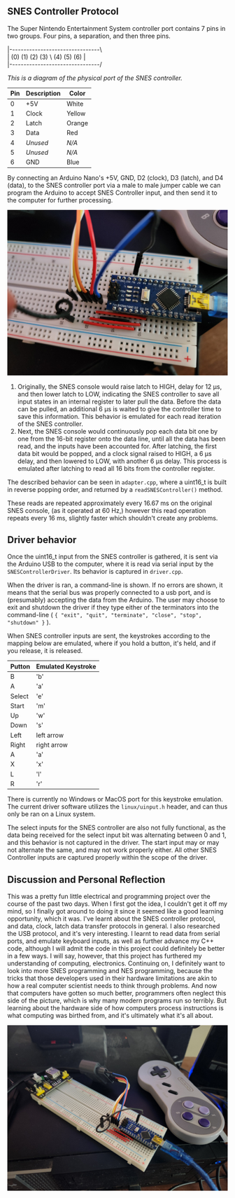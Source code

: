 ## SNES Controller Protocol

The Super Nintendo Entertainment System controller port contains 7 pins in two groups. Four pins, a separation, and then
three pins.

|-_-_-_-_-_-_-_-_-_-_-_-_-_-_-_-_-_-_-_-_-_-_-_-_-_-_-_-_-_-_-_-_\ <br/>
| (0) (1) (2) (3) \\ (4) (5) (6) |<br/>
|-_-_-_-_-_-_-_-_-_-_-_-_-_-_-_-_-_-_-_-_-_-_-_-_-_-_-_-_-_-_-_-_/

*This is a diagram of the physical port of the SNES controller.*

| Pin | Description | Color  |
|-----|-------------|--------|
| 0   | +5V         | White  |
| 1   | Clock       | Yellow |
| 2   | Latch       | Orange |
| 3   | Data        | Red    |
| 4   | *Unused*    | *N/A*  |
| 5   | *Unused*    | *N/A*  |
| 6   | GND         | Blue   |

By connecting an Arduino Nano's +5V, GND, D2 (clock), D3 (latch), and D4 (data), to the SNES controller port via a male
to male jumper cable we can program the Arduino to accept SNES Controller input, and then send it to the computer for
further processing.

![alt text](images/20240321_182826.jpg)

1. Originally, the SNES console would raise latch to HIGH, delay for 12 µs, and then lower latch to LOW, indicating the
   SNES controller to save all input states in an internal register to later pull the data. Before the data can be
   pulled, an additional 6 µs is waited to give the controller time to save this information. This behavior is emulated
   for each read iteration of the SNES controller.
2. Next, the SNES console would continuously pop each data bit one by one from the 16-bit register onto the data line,
   until all the data has been read, and the inputs have been accounted for. After latching, the first data bit would be
   popped, and a clock signal raised to HIGH, a 6 µs delay, and then lowered to LOW, with another 6 µs delay. This
   process is emulated after latching to read all 16 bits from the controller register.

The described behavior can be seen in `adapter.cpp`, where a uint16_t is built in reverse popping order, and returned by
a `readSNESController()` method.

These reads are repeated approximately every 16.67 ms on the original SNES console, (as it operated at 60 Hz,) however
this read operation repeats every 16 ms, slightly faster which shouldn't create any problems.

## Driver behavior

Once the uint16_t input from the SNES controller is gathered, it is sent via the Arduino USB to the computer, where it
is read via serial input by the `SNESControllerDriver`. Its behavior is captured in `driver.cpp`.

When the driver is ran, a command-line is shown. If no errors are shown, it means that the serial bus was properly
connected to a usb port, and is (presumably) accepting the data from the Arduino. The user may choose to exit and
shutdown the driver if they type either of the terminators into the
command-line ( `{ "exit", "quit", "terminate", "close", "stop", "shutdown" }` ).

When SNES controller inputs are sent, the keystrokes according to the mapping below are emulated, where if you hold a
button, it's held, and if you release, it is released.

| Putton | Emulated Keystroke |
|--------|--------------------|
| B      | 'b'                |
| A      | 'a'                |
| Select | 'e'                |
| Start  | 'm'                |
| Up     | 'w'                |
| Down   | 's'                |
| Left   | left arrow         |
| Right  | right arrow        |
| A      | 'a'                |
| X      | 'x'                |
| L      | 'l'                |
| R      | 'r'                |

There is currently no Windows or MacOS port for this keystroke emulation. The current driver software utilizes the `linux/uinput.h` header, and can thus only be ran on a Linux system.

The select inputs for the SNES controller are also not fully functional, as the data being received for the select input bit was alternating between 0 and 1, and this behavior is not captured in the driver. The start input may or may not alternate the same, and may not work properly either. All other SNES Controller inputs are captured properly within the scope of the driver.

## Discussion and Personal Reflection

This was a pretty fun little electrical and programming project over the course of the past two days. When I first got the idea, I couldn't get it off my mind, so I finally got around to doing it since it seemed like a good learning opportunity, which it was. I've learnt about the SNES controller protocol, and data, clock, latch data transfer protocols in general. I also researched the USB protocol, and it's very interesting. I learnt to read data from serial ports, and emulate keyboard inputs, as well as further advance my C++ code, although I will admit the code in this project could definitely be better in a few ways. I will say, however, that this project has furthered my understanding of computing, electronics. Continuing on, I definitely want to look into more SNES programming and NES programming, because the tricks that those developers used in their hardware limitations are akin to how a real computer scientist needs to think through problems. And now that computers have gotten so much better, programmers often neglect this side of the picture, which is why many modern programs run so terribly. But learning about the hardware side of how computers process instructions is what computing was birthed from, and it's ultimately what it's all about.

![alt text](images/20240321_182808.jpg)
